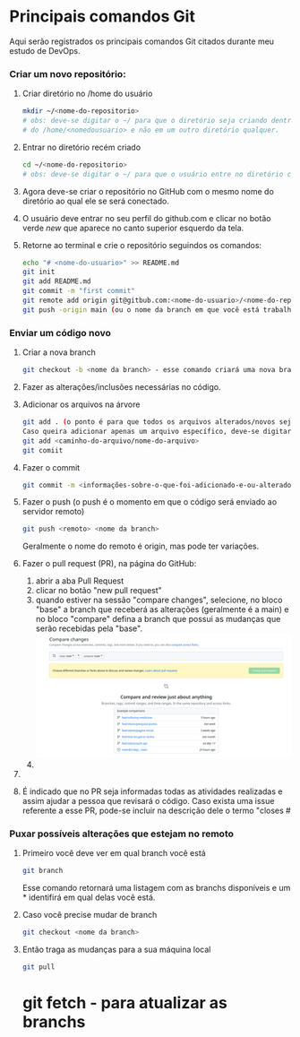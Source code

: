 # Principais comandos Git 

Aqui serão registrados os principais comandos Git citados durante meu estudo de DevOps.


### Criar um novo repositório:


1. Criar diretório no /home do usuário
   ```sh
   mkdir ~/<nome-do-repositorio>
   # obs: deve-se digitar o ~/ para que o diretório seja criando dentro 
   # do /home/<nomedousuario> e não em um outro diretório qualquer.
   ```
2. Entrar no diretório recém criado
   ```sh
   cd ~/<nome-do-repositorio>
   # obs: deve-se digitar o ~/ para que o usuário entre no diretório certo.
   ```
3. Agora deve-se criar o repositório no GitHub com o mesmo nome do 
   diretório ao qual ele se será conectado.
    
4. O usuário deve entrar no seu perfil do github.com e clicar no botão
   verde *new* que aparece no canto superior esquerdo da tela.

5. Retorne ao terminal e crie o repositório seguindos os comandos:
   ```sh
   echo "# <nome-do-usuario>" >> README.md
   git init
   git add README.md
   git commit -m "first commit"
   git remote add origin git@gitbub.com:<nome-do-usuario>/<nome-do-repositorio>.git
   git push -origin main (ou o nome da branch em que você está trabalhando)
   ```

### Enviar um código novo

1. Criar a nova branch
   ```sh
   git checkout -b <nome da branch> - esse comando criará uma nova branch e já nos coloca dentro dela.
   ```

2. Fazer as alterações/inclusões necessárias no código.
   
3. Adicionar os arquivos na árvore
   ```sh
   git add . (o ponto é para que todos os arquivos alterados/novos sejam adicionados na árvore)
   Caso queira adicionar apenas um arquivo específico, deve-se digitar o caminho e o nome dele, por exemplo:
   git add <caminho-do-arquivo/nome-do-arquivo>
   git comiit
   ```

4. Fazer o commit

   ```sh
   git commit -m <informações-sobre-o-que-foi-adicionado-e-ou-alterado>
   ```
5. Fazer o push (o push é o momento em que o código será enviado ao servidor remoto)
   ```sh
   git push <remoto> <nome da branch> 
   ```
   Geralmente o nome do remoto é origin, mas pode ter variações.
   
6. Fazer o pull request (PR), na página do GitHub:
   1. abrir a aba Pull Request
   2. clicar no botão "new pull request"
   3. quando estiver na sessão "compare changes", selecione, no bloco "base" a branch que receberá as alterações (geralmente é a main) e no bloco "compare" defina a branch que possui as mudanças que serão recebidas pela "base".
      ![exemplo pr](./imagens/01-exemplo-pr.png)
   5. 
7. 
8.  
   É indicado que no PR seja informadas todas as atividades realizadas e assim ajudar a pessoa que revisará o código.
   Caso exista uma issue referente a esse PR, pode-se incluir na descrição dele o termo "closes #<numero-da-issue>

### Puxar possíveis alterações que estejam no remoto

1. Primeiro você deve ver em qual branch você está
   ```sh
   git branch
   ```
   Esse comando retornará uma listagem com as branchs disponíveis e um * identifirá em qual delas você está.

2. Caso você precise mudar de branch
   ```sh
   git checkout <nome da branch> 
   ``` 

3. Então traga as mudanças para a sua máquina local
   ```sh
   git pull
   ```

   # git fetch - para atualizar as branchs